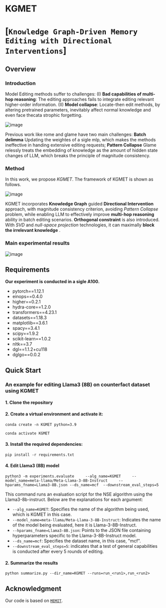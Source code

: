 # KGMET
# [``Knowledge Graph-Driven Memory Editing with Directional Interventions``]
## Overview

### Introduction

Model Editing methods suffer to challenges: (I) **Bad capabilities of multi-hop reasoning**: The editing approaches fails to integrate editing relevant higher-order information. (II) **Model collapse**:  Locate-then edit methods, by altering pretrained parameters, inevitably affect normal knowledge and even face thecata strophic forgetting.

![image](https://github.com/user-attachments/assets/bd3c3b4d-c5b8-4d79-8cef-8d4b77d961e0)

Previous work like rome and glame have two main challenges: **Batch delimma** Updating the weightes of a sigle mlp, which makes the methods ineffective in handing extensive editing requests; **Pattern Collapse** Glame relessly treats the embedding of knowledge as the amount of hidden state changes of LLM, which breaks the principle of magnitude consistency.

### Method

In this work, we propose *KGMET*. The framework of KGMET is shown as follows.

![image](https://github.com/user-attachments/assets/3f4ad5d0-d146-4dd3-88e3-3dd041b65c86)

KGMET incorporates **Knowledge Graph** guided **Directional Intervention** approach, with magnitude consistency criterion, avoiding *Pattern Collapse* problem, while enabling LLM to effectively improve **multi-hop reasoning** ability in batch editing scenarios. **Orthogonal constraint** is also introduced. With *SVD* and *null-space projection* technologies, it can maximally **block the irrelevant knowledge** . 

### Main experimental results

![image](https://github.com/user-attachments/assets/33d3a8a8-3e9b-42e2-a4c5-2cf2700289ff)

## Requirements
**Our experiment is conducted in a sigle A100.**
- pytorch==1.12.1
- einops==0.4.0
- higher==0.2.1
- hydra-core==1.2.0
- transformers==4.23.1
- datasets==1.18.3
- matplotlib==3.6.1
- spacy==3.4.1
- scipy==1.9.2
- scikit-learn==1.0.2
- nltk==3.7
- dgl==1.1.2+cu118
- dglgo==0.0.2
## Quick Start
### An example for editing Llama3 (8B) on counterfact dataset using KGMET
#### 1. Clone the repository
#### 2. Create a virtual environment and activate it:
   `conda create -n KGMET python=3.9`
   
   `conda activate KGMET`
#### 3. Install the required dependencies: 
    pip install -r requirements.txt
#### 4. Edit Llama3 (8B) model 
 
    python3 -m experiments.evaluate     --alg_name=KGMET     --model_name=meta-llama/Meta-Llama-3-8B-Instruct     --hparams_fname=Llama3-8B.json --ds_name=mcf  --downstream_eval_steps=5

This command runs an evaluation script for the NSE algorithm using the Llama3-8b-instruct. Below are the explanations for each argument:

- `--alg_name=KGMET`: Specifies the name of the algorithm being used, which is KGMET in this case.
- `--model_name=meta-llama/Meta-Llama-3-8B-Instruct`: Indicates the name of the model being evaluated, here it is Llama-3-8B-Instruct.
- `--hparams_fname=Llama3-8B.json`: Points to the JSON file containing hyperparameters specific to the Llama-3-8B-Instruct model.
- `--ds_name=mcf`: Specifies the dataset name, in this case, "mcf". 
- `--downstream_eval_steps=5`: indicates that a test of general capabilities is conducted after every 5 rounds of editing.
#### 2. Summarize the results

    python summarize.py --dir_name=KGMET --runs=run_<run1>,run_<run2>

## Acknowledgment
Our code is based on  [``MEMIT``](https://github.com/kmeng01/memit.git).
